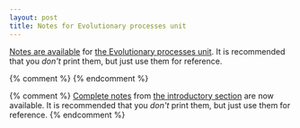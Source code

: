 ```yaml
---
layout: post
title: Notes for Evolutionary processes unit
---
```


[Notes are available](/materials/processes.handouts.pdf) for [the Evolutionary processes unit](/processes.html). It is recommended that you _don't_ print them, but just use them for reference.

{% comment %} 
{% endcomment %} 

{% comment %} 
[Complete notes](/materials/intro.handouts.pdf) from [the introductory section](/intro.html) are now available. It is recommended that you _don't_ print them, but just use them for reference.
{% endcomment %} 


